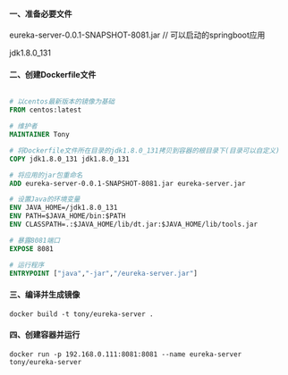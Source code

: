 #### 一、准备必要文件

eureka-server-0.0.1-SNAPSHOT-8081.jar // 可以启动的springboot应用

jdk1.8.0_131

#### 二、创建Dockerfile文件

```Dockerfile

# 以centos最新版本的镜像为基础
FROM centos:latest

# 维护者
MAINTAINER Tony

# 将Dockerfile文件所在目录的jdk1.8.0_131拷贝到容器的根目录下(目录可以自定义)
COPY jdk1.8.0_131 jdk1.8.0_131

# 将应用的jar包重命名
ADD eureka-server-0.0.1-SNAPSHOT-8081.jar eureka-server.jar

# 设置Java的环境变量
ENV JAVA_HOME=/jdk1.8.0_131
ENV PATH=$JAVA_HOME/bin:$PATH
ENV CLASSPATH=.:$JAVA_HOME/lib/dt.jar:$JAVA_HOME/lib/tools.jar

# 暴露8081端口
EXPOSE 8081

# 运行程序
ENTRYPOINT ["java","-jar","/eureka-server.jar"]

```

#### 三、编译并生成镜像

```script
docker build -t tony/eureka-server .
```

#### 四、创建容器并运行

```script
docker run -p 192.168.0.111:8081:8081 --name eureka-server tony/eureka-server
```
